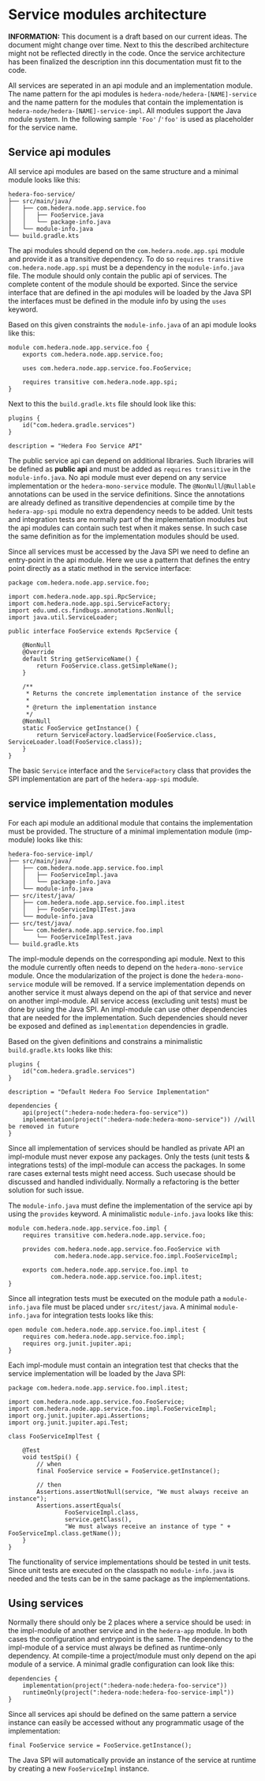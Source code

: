 # Service modules architecture

**INFORMATION:** This document is a draft based on our current ideas. The document might change over time. Next to this
the described architecture might not be reflected directly in the code. Once the service architecture has been finalized
the description inn this documentation must fit to the code.

All services are seperated in an api module and an implementation module. The name pattern for the api modules
is `hedera-node/hedera-[NAME]-service` and the name pattern for the modules that contain the implementation
is `hedera-node/hedera-[NAME]-service-impl`. All modules support the Java module system. In the following sample `'Foo'`
/`'foo'` is used as placeholder for the service name.

## Service api modules

All service api modules are based on the same structure and a minimal module looks like this:

```
hedera-foo-service/
├── src/main/java/
│   ├── com.hedera.node.app.service.foo
│   │   ├── FooService.java
│   │   └── package-info.java
│   └── module-info.java
└── build.gradle.kts
```

The api modules should depend on the `com.hedera.node.app.spi` module and provide it as a transitive dependency. To do
so `requires transitive com.hedera.node.app.spi` must be a dependency in the `module-info.java` file. The module should
only contain the public api of services. The complete content of the module should be exported. Since the service
interface that are defined in the api modules will be loaded by the Java SPI the interfaces must be defined in the
module info by using the `uses` keyword.

Based on this given constraints the `module-info.java` of an api module looks like this:

```
module com.hedera.node.app.service.foo {
    exports com.hedera.node.app.service.foo;

    uses com.hedera.node.app.service.foo.FooService;

    requires transitive com.hedera.node.app.spi;
}
```

Next to this the `build.gradle.kts` file should look like this:

```
plugins {
    id("com.hedera.gradle.services")
}

description = "Hedera Foo Service API"
```

The public service api can depend on additional libraries. Such libraries will be defined as **public api** and must be
added as `requires transitive` in the `module-info.java`. No api module
must ever depend on any service implementation or the `hedera-mono-service` module. The `@NonNull`/`@Nullable`
annotations can be used in the service definitions. Since the annotations are already defined as transitive dependencies
at compile time by the `hedera-app-spi` module no extra dependency needs to be added. Unit tests and integration tests
are normally part of the implementation modules but the api modules can contain such test when it makes sense. In such
case the same definition as for the implementation modules should be used.

Since all services must be accessed by the Java SPI we need to define an entry-point in the api module. Here we use a
pattern that defines the entry point directly as a static method in the service interface:

```
package com.hedera.node.app.service.foo;

import com.hedera.node.app.spi.RpcService;
import com.hedera.node.app.spi.ServiceFactory;
import edu.umd.cs.findbugs.annotations.NonNull;
import java.util.ServiceLoader;

public interface FooService extends RpcService {

    @NonNull
    @Override
    default String getServiceName() {
        return FooService.class.getSimpleName();
    }

    /**
     * Returns the concrete implementation instance of the service
     *
     * @return the implementation instance
     */
    @NonNull
    static FooService getInstance() {
        return ServiceFactory.loadService(FooService.class, ServiceLoader.load(FooService.class));
    }
}
```

The basic `Service` interface and the `ServiceFactory` class that provides the SPI implementation are part of
the `hedera-app-spi` module.

## service implementation modules

For each api module an additional module that contains the implementation must be provided. The structure of a minimal
implementation module (imp-module) looks like this:

```
hedera-foo-service-impl/
├── src/main/java/
│   ├── com.hedera.node.app.service.foo.impl
│   │   ├── FooServiceImpl.java
│   │   └── package-info.java
│   └── module-info.java
├── src/itest/java/
│   ├── com.hedera.node.app.service.foo.impl.itest
│   │   ├── FooServiceImplITest.java
│   └── module-info.java
├── src/test/java/
│   └── com.hedera.node.app.service.foo.impl
│       └── FooServiceImplTest.java
└── build.gradle.kts
```

The impl-module depends on the corresponding api module. Next to this the module currently often needs to depend on the
`hedera-mono-service` module. Once the modularization of the project is done the `hedera-mono-service` module will be
removed. If a service implementation depends on another service it must always depend on the api of that service and
never on another impl-module. All service access (excluding unit tests) must be done by using the Java SPI. An
impl-module can use other dependencies that are needed for the implementation. Such dependencies should never be exposed
and defined as `implementation` dependencies in gradle.

Based on the given definitions and constrains a minimalistic `build.gradle.kts` looks like this:

```
plugins {
    id("com.hedera.gradle.services")
}

description = "Default Hedera Foo Service Implementation"

dependencies {
    api(project(":hedera-node:hedera-foo-service"))
    implementation(project(":hedera-node:hedera-mono-service")) //will be removed in future
}
```

Since all implementation of services should be handled as private API an impl-module must never expose any packages.
Only the tests (unit tests & integrations tests) of the impl-module can access the packages. In some rare cases external
tests might need access. Such usecase should be discussed and handled individually. Normally a refactoring is the better
solution for such issue.

The `module-info.java` must define the implementation of the service api by using the `provides` keyword. A
minimalistic `module-info.java` looks like this:

```
module com.hedera.node.app.service.foo.impl {
    requires transitive com.hedera.node.app.service.foo;

    provides com.hedera.node.app.service.foo.FooService with
             com.hedera.node.app.service.foo.impl.FooServiceImpl;

    exports com.hedera.node.app.service.foo.impl to
            com.hedera.node.app.service.foo.impl.itest;
}
```

Since all integration tests must be executed on the module path a `module-info.java` file must be placed
under `src/itest/java`. A minimal `module-info.java` for integration tests looks like this:

```
open module com.hedera.node.app.service.foo.impl.itest {
    requires com.hedera.node.app.service.foo.impl;
    requires org.junit.jupiter.api;
}
```

Each impl-module must contain an integration test that checks that the service implementation will be loaded by the Java
SPI:

```
package com.hedera.node.app.service.foo.impl.itest;

import com.hedera.node.app.service.foo.FooService;
import com.hedera.node.app.service.foo.impl.FooServiceImpl;
import org.junit.jupiter.api.Assertions;
import org.junit.jupiter.api.Test;

class FooServiceImplTest {

    @Test
    void testSpi() {
        // when
        final FooService service = FooService.getInstance();

        // then
        Assertions.assertNotNull(service, "We must always receive an instance");
        Assertions.assertEquals(
                FooServiceImpl.class,
                service.getClass(),
                "We must always receive an instance of type " + FooServiceImpl.class.getName());
    }
}
```

The functionality of service implementations should be tested in unit tests. Since unit tests are executed on the
classpath no `module-info.java` is needed and the tests can be in the same package as the implementations.

## Using services

Normally there should only be 2 places where a service should be used:
in the impl-module of another service and in the `hedera-app` module. In both cases the configuration and entrypoint is
the same. The dependency to the impl-module of a service must always be defined as runtime-only dependency. At
compile-time a project/module must only depend on the api module of a service. A minimal gradle configuration can look
like this:

```
dependencies {
    implementation(project(":hedera-node:hedera-foo-service"))
    runtimeOnly(project(":hedera-node:hedera-foo-service-impl"))
}
```

Since all services api should be defined on the same pattern a service instance can easily be accessed without any
programmatic usage of the implementation:

```
final FooService service = FooService.getInstance();
```

The Java SPI will automatically provide an instance of the service at runtime by creating a new `FooServiceImpl`
instance.
